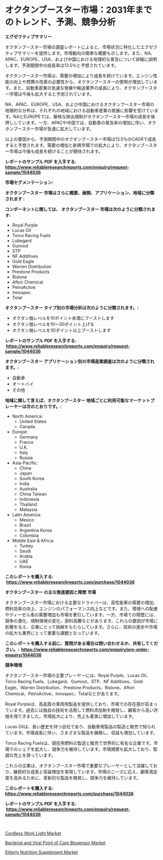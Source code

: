 <p><h1>オクタンブースター市場：2031年までのトレンド、予測、競争分析</h1></p><p><strong>エグゼクティブサマリー</strong></p>
<p><p>オクタンブースター市場の調査レポートによると、市場状況に特化したエグゼクティブサマリーを提供します。市場動向の簡単な概要も示します。また、NA、APAC、EUROPE、USA、および中国における地理的な普及について詳細に説明します。予測期間中の成長率は13.5％と予想されています。</p><p>オクタンブースター市場は、需要の増加により成長を続けています。エンジン性能の向上や燃費の改善の必要性から、オクタンブースターの使用が増加しています。また、自動車産業の急速な発展や輸送業界の成長により、オクタンブースター市場は今後も拡大すると予測されています。</p><p>NA、APAC、EUROPE、USA、および中国におけるオクタンブースター市場の地理的な分布は、それぞれの地域における自動車産業の発展に影響を受けています。NAとEUROPEでは、厳格な排出規制がオクタンブースター市場の成長を後押ししています。一方、APACや中国では、自動車の普及率の増加に伴い、オクタンブースター市場が急速に拡大しています。</p><p>以上の要因から、予測期間中のオクタンブースター市場は13.5％のCAGRで成長すると予想されます。需要の増加と新興市場での拡大により、オクタンブースター市場は今後も成長を続けることが期待されます。</p></p>
<p><strong>レポートのサンプル PDF を入手する: <a href="https://www.reliableresearchreports.com/enquiry/request-sample/1044036">https://www.reliableresearchreports.com/enquiry/request-sample/1044036</a></strong></p>
<p><strong>市場セグメンテーション:</strong></p>
<p><strong> オクタンブースター 市場はさらに概要、展開、アプリケーション、地域に分類されます :</strong></p>
<p><strong>コンポーネントに関しては、 オクタンブースター 市場は次のように分類されます: &nbsp;</strong></p>
<p><ul><li>Royal Purple</li><li>Lucas Oil</li><li>Torco Racing Fuels</li><li>Lubegard</li><li>Gumout</li><li>STP</li><li>NF Additives</li><li>Gold Eagle</li><li>Warren Distribution</li><li>Prestone Products</li><li>Rislone</li><li>Afton Chemical</li><li>PetroActive</li><li>Innospec</li><li>Total</li></ul></p>
<p><strong> オクタンブースター タイプ別の市場分析は次のように分類されます。:</strong></p>
<p><ul><li>オクタン価レベルを10ポイント未満にブーストします</li><li>オクタン価レベルを10～30ポイント上げる</li><li>オクタン価レベルを30ポイント以上ブーストします</li></ul></p>
<p><strong>レポートのサンプル PDF を入手する: &nbsp;<a href="https://www.reliableresearchreports.com/enquiry/request-sample/1044036">https://www.reliableresearchreports.com/enquiry/request-sample/1044036</a></strong></p>
<p><strong> オクタンブースター アプリケーション別の市場産業調査は次のように分類されます。:</strong></p>
<p><ul><li>自動車</li><li>オートバイ</li><li>その他</li></ul></p>
<p><strong>地域に関して言えば、オクタンブースター 地域ごとに利用可能なマーケットプレーヤーは次のとおりです。:</strong></p>
<p><ul>
    <li>
        North America:
        <ul>
            <li>United States</li>
            <li>Canada</li>
        </ul>
    </li>
    <li>
        Europe:
        <ul>
            <li>Germany</li>
            <li>France</li>
            <li>U.K.</li>
            <li>Italy</li>
            <li>Russia</li>
        </ul>
    </li>
    <li>
        Asia-Pacific:
        <ul>
            <li>China</li>
            <li>Japan</li>
            <li>South Korea</li>
            <li>India</li>
            <li>Australia</li>
            <li>China Taiwan</li>
            <li>Indonesia</li>
            <li>Thailand</li>
            <li>Malaysia</li>
        </ul>
    </li>
    <li>
        Latin America:
        <ul>
            <li>Mexico</li>
            <li>Brazil</li>
            <li>Argentina Korea</li>
            <li>Colombia</li>
        </ul>
    </li>
    <li>
        Middle East & Africa:
        <ul>
            <li>Turkey</li>
            <li>Saudi</li>
            <li>Arabia</li>
            <li>UAE</li>
            <li>Korea</li>
        </ul>
    </li>
    </ul></p>
<p><strong>このレポートを購入する: &nbsp;<a href="https://www.reliableresearchreports.com/purchase/1044036">https://www.reliableresearchreports.com/purchase/1044036</a></strong></p>
<p><strong>オクタンブースター の主な推進要因と障壁 市場</strong></p>
<p><p>オクタンブースター市場における主要なドライバーは、高性能車の需要の増加、燃料効率の向上、エンジンのパフォーマンス向上などです。また、環境への配慮やディーゼル車の需要増加も市場を牽引しています。一方、市場での障壁には、競争の激化、規制環境の変化、原料高騰などがあります。これらの要因が市場に影響を与え、企業にとって挑戦をもたらしています。さらに、技術の進歩や市場の拡大も業界にとって重要な課題となっています。</p></p>
<p><strong>このレポートを購入する前に、質問がある場合は問い合わせるか、共有してください。:&nbsp; <a href="https://www.reliableresearchreports.com/enquiry/pre-order-enquiry/1044036">https://www.reliableresearchreports.com/enquiry/pre-order-enquiry/1044036</a></strong></p>
<p><strong>競争環境</strong></p>
<p><p>オクタンブースター市場の主要プレーヤーには、Royal Purple、Lucas Oil、Torco Racing Fuels、Lubegard、Gumout、STP、NF Additives、Gold Eagle、Warren Distribution、Prestone Products、Rislone、Afton Chemical、PetroActive、Innospec、Totalなどがあります。</p><p>Royal Purpleは、高品質の車両用製品を提供しており、市場での存在感が高まっています。過去には独自の技術を活用して燃料添加剤を開発し、顧客から高い評価を得てきました。市場拡大により、売上も着実に増加しています。</p><p>Lucas Oilは、長い歴史を持つ会社であり、自動車用製品の製造と販売で知られています。市場成長に伴い、さまざまな製品を展開し、収益も増加しています。</p><p>Torco Racing Fuelsは、競技用燃料の製造と販売で世界的に有名な企業です。市場でのシェアを拡大し、競争力を維持しています。市場規模も拡大しており、堅調な売上を誇っています。</p><p>これらの企業は、オクタンブースター市場で重要なプレーヤーとして活躍しており、継続的な成長と収益増加を実現しています。市場のニーズに応え、顧客満足度を高めるために、革新的な製品を開発し、競争力を維持しています。</p></p>
<p><strong>このレポートを購入する: &nbsp; <a href="https://www.reliableresearchreports.com/purchase/1044036">https://www.reliableresearchreports.com/purchase/1044036</a></strong></p>
<p><strong>レポートのサンプル PDF を入手する: &nbsp;<a href="https://www.reliableresearchreports.com/enquiry/request-sample/1044036">https://www.reliableresearchreports.com/enquiry/request-sample/1044036</a></strong><strong></strong></p>
<p>&nbsp;</p>
<p><p><a href="https://www.linkedin.com/pulse/cordless-work-light-market-size-growth-forecast-from-2024-w5hke?trackingId=8bvsMIgh3H368ACXp0vnyQ%3D%3D">Cordless Work Light Market</a></p><p><a href="https://www.linkedin.com/pulse/global-bacterial-viral-point-care-biosensor-market-types-qp2ve?trackingId=jPIIxIiz%2B%2BDSe%2FoH%2F3mp%2Fg%3D%3D">Bacterial and Viral Point of Care Biosensor Market</a></p><p><a href="https://www.linkedin.com/pulse/elderly-nutrition-supplement-market-challenges-opportunities-kyupe?trackingId=n0MbbUlqIT%2BRo3e0lYi8nw%3D%3D">Elderly Nutrition Supplement Market</a></p></p>